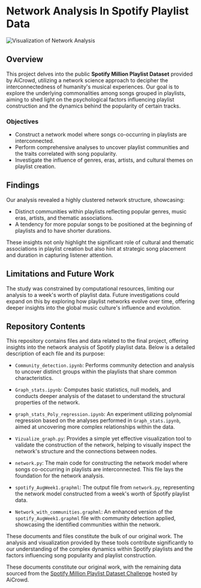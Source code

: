 # Network Analysis In Spotify Playlist Data

![Visualization of Network Analysis](https://github.com/KyoKii02/CPSC572-Project/assets/147207215/3d332caf-f29a-4461-b631-2e422183e5aa)

## Overview

This project delves into the public **Spotify Million Playlist Dataset** provided by AiCrowd, utilizing a network science approach to decipher the interconnectedness of humanity's musical experiences. Our goal is to explore the underlying commonalities among songs grouped in playlists, aiming to shed light on the psychological factors influencing playlist construction and the dynamics behind the popularity of certain tracks.

### Objectives

- Construct a network model where songs co-occurring in playlists are interconnected.
- Perform comprehensive analyses to uncover playlist communities and the traits correlated with song popularity.
- Investigate the influence of genres, eras, artists, and cultural themes on playlist creation.

## Findings

Our analysis revealed a highly clustered network structure, showcasing:
- Distinct communities within playlists reflecting popular genres, music eras, artists, and thematic associations.
- A tendency for more popular songs to be positioned at the beginning of playlists and to have shorter durations.

These insights not only highlight the significant role of cultural and thematic associations in playlist creation but also hint at strategic song placement and duration in capturing listener attention.

## Limitations and Future Work

The study was constrained by computational resources, limiting our analysis to a week's worth of playlist data. Future investigations could expand on this by exploring how playlist networks evolve over time, offering deeper insights into the global music culture's influence and evolution.

## Repository Contents

This repository contains files and data related to the final project, offering insights into the network analysis of Spotify playlist data. Below is a detailed description of each file and its purpose:

- `Community_detection.ipynb`: Performs community detection and analysis to uncover distinct groups within the playlists that share common characteristics.

- `Graph_stats.ipynb`: Computes basic statistics, null models, and conducts deeper analysis of the dataset to understand the structural properties of the network.

- `graph_stats_Poly_regression.ipynb`: An experiment utilizing polynomial regression based on the analyses performed in `Graph_stats.ipynb`, aimed at uncovering more complex relationships within the data.

- `Vizualize_graph.py`: Provides a simple yet effective visualization tool to validate the construction of the network, helping to visually inspect the network's structure and the connections between nodes.

- `network.py`: The main code for constructing the network model where songs co-occurring in playlists are interconnected. This file lays the foundation for the network analysis.

- `spotify_AugWeek1.graphml`: The output file from `network.py`, representing the network model constructed from a week's worth of Spotify playlist data.

- `Network_with_communities.graphml`: An enhanced version of the `spotify_AugWeek1.graphml` file with community detection applied, showcasing the identified communities within the network.

These documents and files constitute the bulk of our original work. The analysis and visualization provided by these tools contribute significantly to our understanding of the complex dynamics within Spotify playlists and the factors influencing song popularity and playlist construction.


These documents constitute our original work, with the remaining data sourced from the [Spotify Million Playlist Dataset Challenge](https://www.aicrowd.com/challenges/spotify-million-playlist-dataset-challenge/dataset_files) hosted by AiCrowd.
